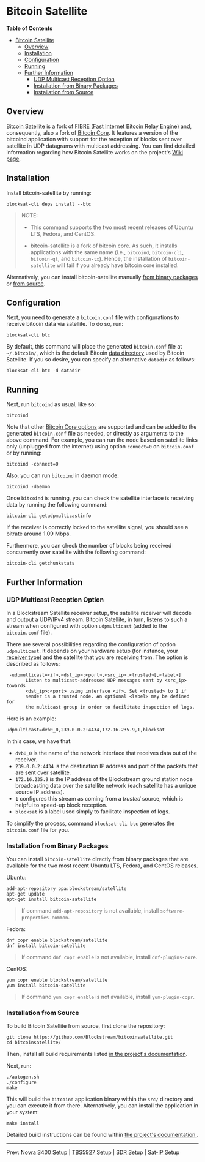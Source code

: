 # Bitcoin Satellite

<!-- markdown-toc start - Don't edit this section. Run M-x markdown-toc-generate-toc again -->
**Table of Contents**

- [Bitcoin Satellite](#bitcoin-satellite)
    - [Overview](#overview)
    - [Installation](#installation)
    - [Configuration](#configuration)
    - [Running](#running)
    - [Further Information](#further-information)
        - [UDP Multicast Reception Option](#udp-multicast-reception-option)
        - [Installation from Binary Packages](#installation-from-binary-packages)
        - [Installation from Source](#installation-from-source)

<!-- markdown-toc end -->

## Overview

[Bitcoin Satellite](https://github.com/Blockstream/bitcoinsatellite) is a fork
of [FIBRE (Fast Internet Bitcoin Relay Engine)](https://bitcoinfibre.org) and,
consequently, also a fork of [Bitcoin Core](https://bitcoincore.org). It
features a version of the bitcoind application with support for the reception of
blocks sent over satellite in UDP datagrams with multicast addressing. You can
find detailed information regarding how Bitcoin Satellite works on the project's
[Wiki page](https://github.com/Blockstream/bitcoinsatellite/wiki).

## Installation

Install bitcoin-satellite by running:

```
blocksat-cli deps install --btc
```

> NOTE:
>
> - This command supports the two most recent releases of Ubuntu LTS, Fedora,
> and CentOS.
>
> - bitcoin-satellite is a fork of bitcoin core. As such, it installs
> applications with the same name (i.e., `bitcoind`, `bitcoin-cli`,
> `bitcoin-qt`, and `bitcoin-tx`). Hence, the installation of
> `bitcoin-satellite` will fail if you already have bitcoin core installed.

Alternatively, you can install bitcoin-satellite manually [from binary
packages](#installation-from-binary-packages) or [from
source](#installation-from-source).

## Configuration

Next, you need to generate a `bitcoin.conf` file with configurations to receive
bitcoin data via satellite. To do so, run:

```
blocksat-cli btc
```

By default, this command will place the generated `bitcoin.conf` file at
`~/.bitcoin/`, which is the default Bitcoin [data
directory](https://en.bitcoin.it/wiki/Data_directory) used by Bitcoin
Satellite. If you so desire, you can specify an alternative `datadir` as
follows:
```
blocksat-cli btc -d datadir
```

## Running

Next, run `bitcoind` as usual, like so:

```
bitcoind
```

Note that other [Bitcoin Core
options](https://wiki.bitcoin.com/w/Running_Bitcoin) are supported and can be
added to the generated `bitcoin.conf` file as needed, or directly as arguments
to the above command. For example, you can run the node based on satellite links
only (unplugged from the internet) using option `connect=0` on `bitcoin.conf` or
by running:

```
bitcoind -connect=0
```

Also, you can run `bitcoind` in daemon mode:

```
bitcoind -daemon
```

Once `bitcoind` is running, you can check the satellite interface is receiving
data by running the following command:

```
bitcoin-cli getudpmulticastinfo
```

If the receiver is correctly locked to the satellite signal, you should see a
bitrate around 1.09 Mbps.

Furthermore, you can check the number of blocks being received concurrently over
satellite with the following command:

```
bitcoin-cli getchunkstats
```

## Further Information

### UDP Multicast Reception Option

In a Blockstream Satellite receiver setup, the satellite receiver will decode
and output a UDP/IPv4 stream. Bitcoin Satellite, in turn, listens to such a
stream when configured with option `udpmulticast` (added to the `bitcoin.conf`
file).

There are several possibilities regarding the configuration of option
`udpmulticast`. It depends on your hardware setup (for instance, your [receiver
type](hardware.md#receiver-options)) and the satellite that you are receiving
from. The option is described as follows:

```
 -udpmulticast=<if>,<dst_ip>:<port>,<src_ip>,<trusted>[,<label>]
       Listen to multicast-addressed UDP messages sent by <src_ip> towards
       <dst_ip>:<port> using interface <if>. Set <trusted> to 1 if
       sender is a trusted node. An optional <label> may be defined for
       the multicast group in order to facilitate inspection of logs.
```

Here is an example:

```
udpmulticast=dvb0_0,239.0.0.2:4434,172.16.235.9,1,blocksat
```

In this case, we have that:

- `dvb0_0` is the name of the network interface that receives data out of the
  receiver.
- `239.0.0.2:4434` is the destination IP address and port of the packets that
  are sent over satellite.
- `172.16.235.9` is the IP address of the Blockstream ground station node
  broadcasting data over the satellite network (each satellite has a unique
  source IP address).
- `1` configures this stream as coming from a *trusted* source, which is helpful
  to speed-up block reception.
- `blocksat` is a label used simply to facilitate inspection of logs.

To simplify the process, command `blocksat-cli btc` generates the `bitcoin.conf`
file for you.


### Installation from Binary Packages

You can install `bitcoin-satellite` directly from binary packages that are
available for the two most recent Ubuntu LTS, Fedora, and CentOS releases.

Ubuntu:

```
add-apt-repository ppa:blockstream/satellite
apt-get update
apt-get install bitcoin-satellite
```

> If command `add-apt-repository` is not available, install
> `software-properties-common`.

Fedora:

```
dnf copr enable blockstream/satellite
dnf install bitcoin-satellite
```

> If command `dnf copr enable` is not available, install `dnf-plugins-core`.

CentOS:

```
yum copr enable blockstream/satellite
yum install bitcoin-satellite
```

> If command `yum copr enable` is not available, install `yum-plugin-copr`.

### Installation from Source

To build Bitcoin Satellite from source, first clone the repository:

```
git clone https://github.com/Blockstream/bitcoinsatellite.git
cd bitcoinsatellite/
```

Then, install all build requirements listed [in the project's
documentation](https://github.com/Blockstream/bitcoinsatellite/blob/master/doc/build-unix.md#dependency-build-instructions-ubuntu--debian).

Next, run:

```
./autogen.sh
./configure
make
```

This will build the `bitcoind` application binary within the `src/` directory
and you can execute it from there. Alternatively, you can install the
application in your system:

```
make install
```

Detailed build instructions can be found within [the project's documentation
](https://github.com/Blockstream/bitcoinsatellite/tree/master/doc#building).

---

Prev: [Novra S400 Setup](s400.md) | [TBS5927 Setup](tbs.md) | [SDR Setup](sdr.md) | [Sat-IP Setup](sat-ip.md)
